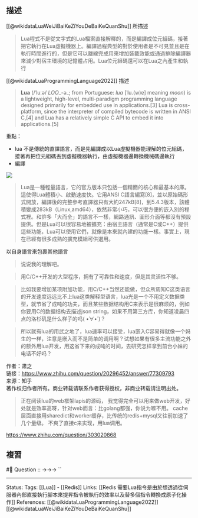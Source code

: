 ## 描述
[[@wikidataLuaWeiJiBaiKeZiYouDeBaiKeQuanShu]] 所描述
>  Lua程式不是從文字式的Lua檔案直接解釋的，而是編譯成位元組碼，接著把它執行在Lua虛擬機器上。編譯過程典型的對於使用者是不可見並且是在執行時間進行的，但是它可以離線完成用來增加裝載效能或通過排除編譯器來減少對宿主環境的記憶體占用。Lua位元組碼還可以在Lua之內產生和執行

[[@wikidataLuaProgrammingLanguage2022]] 描述
> **Lua** (/ˈluːə/ _LOO__-ə_; from Portuguese: _lua_ [ˈlu.(w)ɐ] meaning _moon_) is a lightweight, high-level, multi-paradigm programming language designed primarily for embedded use in applications.[3] Lua is cross-platform, since the interpreter of compiled bytecode is written in ANSI C,[4] and Lua has a relatively simple C API to embed it into applications.[5]

重點：
- lua 不是傳統的直譯語言，而是先編譯成以Lua虛擬機器能理解的位元組碼，接著再把位元組碼丟到虛擬機器執行，由虛擬機器邊轉換機械碼邊執行
- 編譯

![](http://blog.gitdns.org/2016/08/10/lua/jit.png)


> Lua是一種輕量語言，它的官方版本只包括一個精簡的核心和最基本的庫。這使得Lua體積小、啟動速度快。它用ANSI C語言編寫[8]，並以原始碼形式開放，編譯後的完整參考直譯器只有大約247kB[8]，到5.4.3版本，該體積變成283kB（Linux,amd64），依然非常小巧，可以很方便的嵌入別的程式裡。和許多「大而全」的語言不一樣，網路通訊、圖形介面等都沒有預設提供。但是Lua可以很容易地被擴充：由宿主語言（通常是C或C++）提供這些功能，Lua可以使用它們，就像是本來就內建的功能一樣。事實上，現在已經有很多成熟的擴充模組可供選用。


以自身語言來包裹其他語言

> 说说我的理解吧。

> 用C/C++开发的大型程序，拥有了可靠性和速度，但是其灵活性不够。

> 比如我要增加某项附加功能，用C/C++当然还能做，但众所周知C这类语言的开发速度远远比不上lua这类解释型语言，lua光是一个不用定义数据类型，就节省了成吨的功夫，而且某些数据结构用C来表示是很麻烦的，例如你要用C的数据结构去描述json string，如果不用第三方库，你知道凌晨四点的洛杉矶是什么样子的吗( •̀∀•́ )？

> 所以就有lua的用武之地了，lua速率可以接受，lua嵌入C容易得就像一个妈生的一样，注意是嵌入而不是简单的调用啊？试想如果有很多主流功能之外的额外用lua开发，用这省下来的成吨的时间，去研究怎样拿到前台小妹的电话不好吗？

  
  
作者：肃之  
链接：https://www.zhihu.com/question/20296452/answer/77309793  
来源：知乎  
著作权归作者所有。商业转载请联系作者获得授权，非商业转载请注明出处。


> 正在阅读lua的web框架lapis的源码， 我觉得完全可以用来做web开发，好处就是效率高呀，针对web而言：比golang都强，你说为嘛不用。
> cache层面直接用sharedict和worker缓存，比传统的redis+mysql又往前加速了几个量级。
> 不爽了直接c来实现，用lua调用。

  https://www.zhihu.com/question/303020868


## 複習
#🧠 Question :: ->->-> ``

---
Status: 
Tags:
[[Lua]] - [[Redis]]
Links:
[[Redis 需要Lua指令是由於想透過從伺服器內部直接執行腳本來提昇指令被執行的效率以及替多個指令轉換成原子化操作]] 
References:
[[@wikidataLuaProgrammingLanguage2022]]
[[@wikidataLuaWeiJiBaiKeZiYouDeBaiKeQuanShu]]